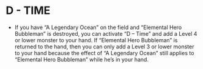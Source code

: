 
# D - TIME

*   If you have “A Legendary Ocean” on the field and “Elemental Hero Bubbleman” is destroyed, you can activate “D – Time” and add a Level 4 or lower monster to your hand. If “Elemental Hero Bubbleman” is returned to the hand, then you can only add a Level 3 or lower monster to your hand because the effect of “A Legendary Ocean” still applies to “Elemental Hero Bubbleman” while he’s in your hand.

  